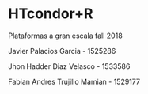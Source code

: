 # HTcondor+R

Plataformas a gran escala fall 2018

Javier Palacios Garcia - 1525286

Jhon Hadder Diaz Velasco - 1533586

Fabian Andres Trujillo Mamian - 1529177 

